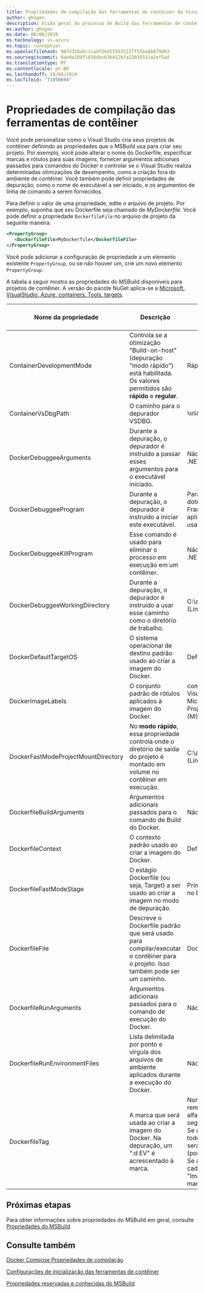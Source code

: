 ```yaml
---
title: Propriedades de compilação das ferramentas de contêiner do Visual Studio
author: ghogen
description: Visão geral do processo de Build das ferramentas de contêiner
ms.author: ghogen
ms.date: 06/06/2019
ms.technology: vs-azure
ms.topic: conceptual
ms.openlocfilehash: 987d358abcccadf36d15593722ff55ba4b879d03
ms.sourcegitcommit: 6ae0a289f1654dec63b412bfa22035511a2ef5ad
ms.translationtype: MT
ms.contentlocale: pt-BR
ms.lasthandoff: 10/04/2019
ms.locfileid: "71950694"
---
```

# <a name="container-tools-build-properties"></a>Propriedades de compilação das ferramentas de contêiner

Você pode personalizar como o Visual Studio cria seus projetos de contêiner definindo as propriedades que o MSBuild usa para criar seu projeto. Por exemplo, você pode alterar o nome do Dockerfile, especificar marcas e rótulos para suas imagens, fornecer argumentos adicionais passados para comandos do Docker e controlar se o Visual Studio realiza determinadas otimizações de desempenho, como a criação fora do ambiente de contêiner. Você também pode definir propriedades de depuração, como o nome do executável a ser iniciado, e os argumentos de linha de comando a serem fornecidos.

Para definir o valor de uma propriedade, edite o arquivo de projeto. Por exemplo, suponha que seu Dockerfile seja chamado de *MyDockerfile*. Você pode definir a propriedade `DockerfileFile` no arquivo de projeto da seguinte maneira.

```xml
<PropertyGroup>
   <DockerfileFile>MyDockerfile</DockerfileFile>
</PropertyGroup>
```

Você pode adicionar a configuração de propriedade a um elemento existente `PropertyGroup`, ou se não houver um, crie um novo elemento `PropertyGroup`.

A tabela a seguir mostra as propriedades do MSBuild disponíveis para projetos de contêiner. A versão do pacote NuGet aplica-se a [Microsoft. VisualStudio. Azure. containers. Tools. targets](https://www.nuget.org/packages/Microsoft.VisualStudio.Azure.Containers.Tools.Targets/).

| Nome da propriedade | Descrição | Valor padrão  | Versão do pacote NuGet|
|---------------|-------------|----------------|----------------------|
| ContainerDevelopmentMode | Controla se a otimização "Build-on-host" (depuração "modo rápido") está habilitada.  Os valores permitidos são **rápido** e **regular**. | Rápido |1.0.1872750 ou mais recente|
| ContainerVsDbgPath | O caminho para o depurador VSDBG. | `%USERPROFILE%\vsdbg\vs2017u5` |1.0.1985401 ou mais recente|
| DockerDebuggeeArguments | Durante a depuração, o depurador é instruído a passar esses argumentos para o executável iniciado. | Não aplicável a projetos de .NET Framework ASP.NET |1.7.8 ou mais recente|
| DockerDebuggeeProgram | Durante a depuração, o depurador é instruído a iniciar este executável. | Para projetos do .NET Core: dotnet, ASP.NET .NET Framework projetos: Não aplicável (o IIS é sempre usado) |1.7.8 ou mais recente|
| DockerDebuggeeKillProgram | Esse comando é usado para eliminar o processo em execução em um contêiner. | Não aplicável a projetos de .NET Framework ASP.NET |1.7.8 ou mais recente|
| DockerDebuggeeWorkingDirectory | Durante a depuração, o depurador é instruído a usar esse caminho como o diretório de trabalho. | C:\app (Windows) ou/app (Linux) |1.7.8 ou mais recente|
| DockerDefaultTargetOS | O sistema operacional de destino padrão usado ao criar a imagem do Docker. | Definido pelo Visual Studio. |1.0.1985401 ou mais recente|
| DockerImageLabels | O conjunto padrão de rótulos aplicados à imagem do Docker. | com. Microsoft. Created-by = Visual-Studio; com. Microsoft. Visual-Studio. Project-Name = $ (MSBuildProjectName) |1.5.4 ou mais recente|
| DockerFastModeProjectMountDirectory|No **modo rápido**, essa propriedade controla onde o diretório de saída do projeto é montado em volume no contêiner em execução.|C:\app (Windows) ou/app (Linux)|1.9.2 ou mais recente|
| DockerfileBuildArguments | Argumentos adicionais passados para o comando de Build do Docker. | Não aplicável. |1.0.1872750 ou mais recente|
| DockerfileContext | O contexto padrão usado ao criar a imagem do Docker. | Definido pelo Visual Studio. |1.0.1872750 ou mais recente|
| DockerfileFastModeStage | O estágio Dockerfile (ou seja, Target) a ser usado ao criar a imagem no modo de depuração. | Primeiro estágio encontrado no Dockerfile (base) |
| DockerfileFile | Descreve o Dockerfile padrão que será usado para compilar/executar o contêiner para o projeto. Isso também pode ser um caminho. | Dockerfile |1.0.1872750 ou mais recente|
| DockerfileRunArguments | Argumentos adicionais passados para o comando de execução do Docker. | Não aplicável. |1.0.1872750 ou mais recente|
| DockerfileRunEnvironmentFiles | Lista delimitada por ponto e vírgula dos arquivos de ambiente aplicados durante a execução do Docker. | Não aplicável. |1.0.1872750 ou mais recente|
| DockerfileTag | A marca que será usada ao criar a imagem do Docker. Na depuração, um ":d EV" é acrescentado à marca. | Nome do assembly após a remoção de caracteres não alfanuméricos com as seguintes regras: <br/> Se a marca resultante for todos numéricas, "Image" será inserida como um prefixo (por exemplo, image2314) <br/> Se a marca resultante for uma cadeia de caracteres vazia, "Image" será usada como a marca. |1.0.1872750 ou mais recente|

## <a name="next-steps"></a>Próximas etapas

Para obter informações sobre propriedades do MSBuild em geral, consulte [Propriedades do MSBuild](../msbuild/msbuild-properties.md).

## <a name="see-also"></a>Consulte também

[Docker Compose Propriedades de compilação](docker-compose-properties.md)

[Configurações de inicialização das ferramentas de contêiner](container-launch-settings.md)

[Propriedades reservadas e conhecidas do MSBuild](../msbuild/msbuild-reserved-and-well-known-properties.md)
